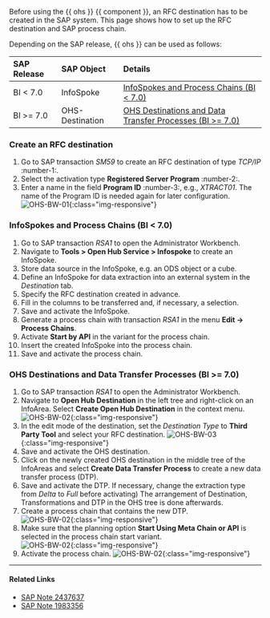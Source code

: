 
Before using the {{ ohs }} {{ component }}, an RFC destination has to be created in the SAP system. 
This page shows how to set up the RFC destination and SAP process chain.

Depending on the SAP release, {{ ohs }} can be used as follows:

|SAP Release| SAP Object | Details |
|:----|:----|:----|
| BI < 7.0 | InfoSpoke | [InfoSpokes and Process Chains (BI < 7.0)](#infospokes-and-process-chains-bi-70) |
| BI >= 7.0 | OHS-Destination | [OHS Destinations and Data Transfer Processes (BI >= 7.0)](#ohs-destinations-and-data-transfer-processes-bi-70) |

### Create an RFC destination

1. Go to SAP transaction *SM59* to create an RFC destination of type *TCP/IP* :number-1:.
2. Select the activation type **Registered Server Program** :number-2:.
3. Enter a name in the field **Program ID** :number-3:, e.g., *XTRACT01*.
The name of the Program ID is needed again for later configuration.<br>
![OHS-BW-01](../../assets/images/documentation/sap-customization/ohs_destination.png){:class="img-responsive"}

### InfoSpokes and Process Chains (BI < 7.0)

1. Go to SAP transaction *RSA1* to open the Administrator Workbench. 
2. Navigate to **Tools > Open Hub Service > Infospoke** to create an InfoSpoke. 
3. Store data source in the InfoSpoke, e.g. an ODS object or a cube. 
4. Define an InfoSpoke for data extraction into an external system in the *Destination* tab. 
5. Specify the RFC destination created in advance. 
6. Fill in the columns to be transferred and, if necessary, a selection. 
7. Save and activate the InfoSpoke. 
8. Generate a process chain with transaction *RSA1* in the menu **Edit -> Process Chains**. 
9. Activate **Start by API** in the variant for the process chain. 
10. Insert the created InfoSpoke into the process chain. 
11. Save and activate the process chain.

### OHS Destinations and Data Transfer Processes (BI >= 7.0)

1. Go to SAP transaction *RSA1* to open the Administrator Workbench.
2. Navigate to **Open Hub Destination** in the left tree and right-click on an InfoArea. Select **Create Open Hub Destination** in the context menu. <br>
![OHS-BW-02](../../assets/images/documentation/sap-customization/ohs_1.png){:class="img-responsive"}
3. In the edit mode of the destination, set the *Destination Type* to **Third Party Tool** and select your RFC destination.
![OHS-BW-03](../../assets/images/documentation/sap-customization/ohs_2.png){:class="img-responsive"}
4. Save and activate the OHS destination. 
5. Click on the newly created OHS destination in the middle tree of the InfoAreas and select **Create Data Transfer Process** to create a new data transfer process (DTP). 
6. Save and activate the DTP. If necessary, change the extraction type from *Delta* to *Full* before activating) 
The arrangement of Destination, Transformations and DTP in the OHS tree is done afterwards.
7. Create a process chain that contains the new DTP.<br>
![OHS-BW-02](../../assets/images/documentation/sap-customization/ohs_4.png){:class="img-responsive"}
8. Make sure that the planning option **Start Using Meta Chain or API** is selected in the process chain start variant. <br>
![OHS-BW-02](../../assets/images/documentation/sap-customization//ohs_5.png){:class="img-responsive"}
9. Activate the process chain.
![OHS-BW-02](../../assets/images/documentation/sap-customization/ohs_7.png){:class="img-responsive"}


****
#### Related Links
- [SAP Note 2437637](https://launchpad.support.sap.com/#/notes/2437637)
- [SAP Note 1983356](https://launchpad.support.sap.com/#/notes/1983356)

